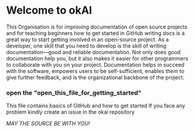 # Welcome to okAI

This Organisation is for improving documentation of open source projects and for teaching beginners how to get started in GitHub
writing docs is a great way to start getting involved in an open-source project. 
As a developer, one skill that you need to develop is the skill of writing documentation—good and reliable documentation.
Not only does good documentation help you, but it also makes it easier for other programmers to collaborate with you on your project.
Documentation helps in succeed with the software, empowers users to be self-sufficient,
enables them to give further feedback, and is the organizational backbone of the project.

### open the "open_this_file_for_getting_started"
This file contains basics of GitHub and how to get started
If you face any problem kindly create an issue in the okai repository 

*MAY THE SOURCE BE WITH YOU!*
